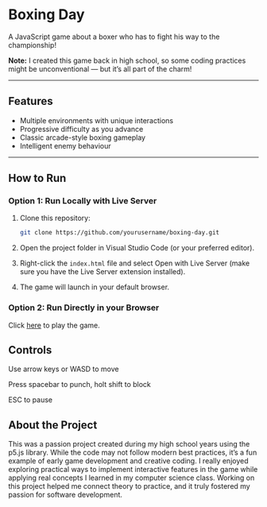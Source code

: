 # Boxing Day

A JavaScript game about a boxer who has to fight his way to the championship!

**Note:** I created this game back in high school, so some coding practices might be unconventional — but it’s all part of the charm!

---

## Features

- Multiple environments with unique interactions  
- Progressive difficulty as you advance  
- Classic arcade-style boxing gameplay
- Intelligent enemy behaviour

---

## How to Run

### Option 1: Run Locally with Live Server

1. Clone this repository:
   ```bash
   git clone https://github.com/yourusername/boxing-day.git
2. Open the project folder in Visual Studio Code (or your preferred editor).

3. Right-click the `index.html` file and select Open with Live Server (make sure you have the Live Server extension installed).

4. The game will launch in your default browser.

### Option 2: Run Directly in your Browser 

Click [here](https://editor.p5js.org/341488831/sketches/yALqcCrnu) to play the game.

## Controls
Use arrow keys or WASD to move

Press spacebar to punch, holt shift to block

ESC to pause

## About the Project
This was a passion project created during my high school years using the p5.js library. While the code may not follow modern best practices, it’s a fun example of early game development and creative coding. I really enjoyed exploring practical ways to implement interactive features in the game while applying real concepts I learned in my computer science class. Working on this project helped me connect theory to practice, and it truly fostered my passion for software development.
